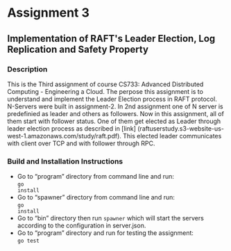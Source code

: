 #  Assignment 3
##  Implementation of RAFT's Leader Election, Log Replication and Safety Property 

### Description
This is the Third assignment of course CS733: Advanced Distributed Computing - Engineering a Cloud. 
The perpose this assignment is to understand and implement the Leader Election process in RAFT protocol.
N-Servers were built in assignment-2. In 2nd assignment one of N server is predefinied as leader and others as followers.
Now in this assignment, all of them start with follower status. One of them get elected as Leader through leader election process
as described in [link] (raftuserstudy.s3-website-us-west-1.amazonaws.com/study/raft.pdf). This elected leader communicates with 
client over TCP and with follower through RPC.

### Build and Installation Instructions
* Go to “program” directory from command line and run:
 <br/><code>go install </code>
* Go to “spawner” directory from command line and run:
<br/><code>go install</code>
* Go to “bin” directory then run <code>spawner</code> which will start the servers according to the configuration in server.json.
* Go to “program” directory and run for testing the assignment:
 <br/><code>go test </code>
